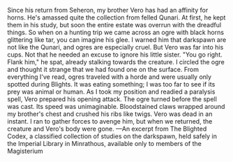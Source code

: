 Since his return from Seheron, my brother Vero has had an affinity for horns. He's amassed quite the collection from felled Qunari. At first, he kept them in his study, but soon the entire estate was overrun with the dreadful things.
So when on a hunting trip we came across an ogre with black horns glittering like tar, you can imagine his glee. I warned him that darkspawn are not like the Qunari, and ogres are especially cruel. But Vero was far into his cups. Not that he needed an excuse to ignore his little sister.
"You go right. Flank him," he spat, already stalking towards the creature.
I circled the ogre and thought it strange that we had found one on the surface. From everything I've read, ogres traveled with a horde and were usually only spotted during Blights. It was eating something; I was too far to see if its prey was animal or human. As I took my position and readied a paralysis spell, Vero prepared his opening attack.
The ogre turned before the spell was cast. Its speed was unimaginable. Bloodstained claws wrapped around my brother's chest and crushed his ribs like twigs. Vero was dead in an instant. I ran to gather forces to avenge him, but when we returned, the creature and Vero's body were gone.
—An excerpt from The Blighted Codex, a classified collection of studies on the darkspawn, held safely in the Imperial Library in Minrathous, available only to members of the Magisterium
